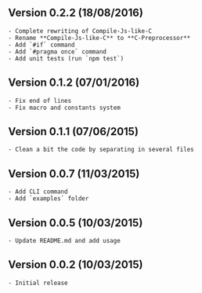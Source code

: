## Version 0.2.2 (18/08/2016)

	- Complete rewriting of Compile-Js-like-C
	- Rename **Compile-Js-like-C** to **C-Preprocessor**
	- Add `#if` command
	- Add `#pragma once` command
	- Add unit tests (run `npm test`)


## Version 0.1.2 (07/01/2016)

	- Fix end of lines
	- Fix macro and constants system


## Version 0.1.1 (07/06/2015)

	- Clean a bit the code by separating in several files


## Version 0.0.7 (11/03/2015)

	- Add CLI command
	- Add `examples` folder


## Version 0.0.5 (10/03/2015)

	- Update README.md and add usage


## Version 0.0.2 (10/03/2015)

	- Initial release